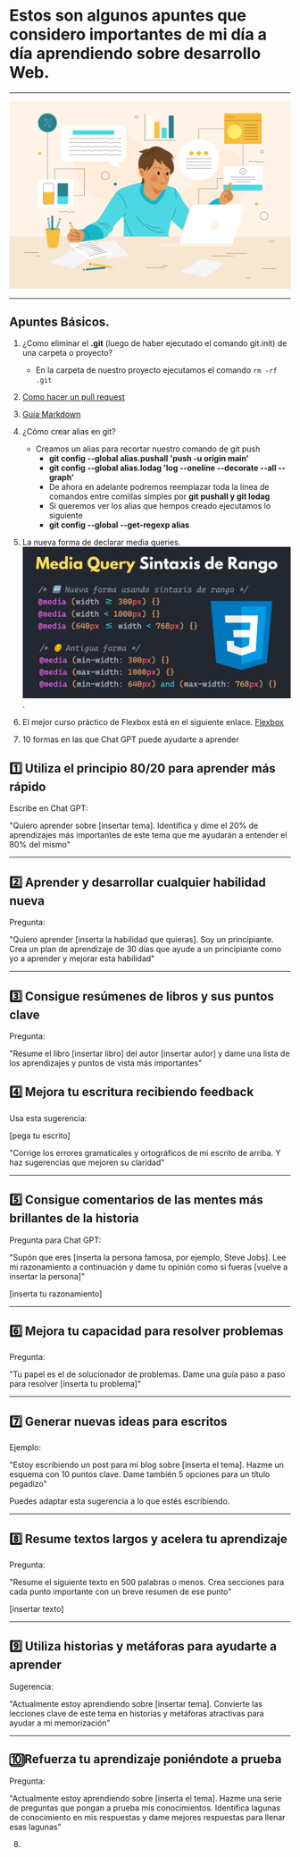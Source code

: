 # Estos son algunos apuntes que considero importantes de mi día a día aprendiendo sobre desarrollo Web.

---

![Apuntes Diarios sobre desarrollo web](img/apunte.jpg)

---

## Apuntes Básicos.

1. ¿Como eliminar el <b>.git</b> (luego de haber ejecutado el comando git.init) de una carpeta o proyecto?
   - En la carpeta de nuestro proyecto ejecutamos el comando
     `rm -rf .git`
2. [Como hacer un pull request](https://docs.github.com/es/pull-requests/collaborating-with-pull-requests/proposing-changes-to-your-work-with-pull-requests/creating-a-pull-request "Pull Rquest")

3. [Guía Markdown](https://tutorialmarkdown.com/guia "Guía Markdown")

4. ¿Cómo crear alias en git?
   - Creamos un alias para recortar nuestro comando de git push
     - <b>git config --global alias.pushall 'push -u origin main'</b>
     - <b>git config --global alias.lodag 'log --oneline --decorate --all --graph'</b>
     - De ahora en adelante podremos reemplazar toda la línea de comandos entre comillas simples por <b>git pushall y git lodag</b>
     - Si queremos ver los alias que hempos creado ejecutamos lo siguiente
     - <b>git config --global --get-regexp alias</b>
5. La nueva forma de declarar media queries.
   ![Media Queries](img/media-queries.jpg).

6. El mejor curso práctico de Flexbox está en el siguiente enlace.
   [Flexbox](https://www.youtube.com/playlist?list=PLiyWNoCa29IIB_LuV8JUDVF9OpuVNT04l "Cursos en youtube")

7. 10 formas en las que Chat GPT puede ayudarte a aprender

## 1️⃣ Utiliza el principio 80/20 para aprender más rápido

Escribe en Chat GPT:

"Quiero aprender sobre [insertar tema]. Identifica y dime el 20% de aprendizajes más importantes de este tema que me ayudarán a entender el 80% del mismo"

---

## 2️⃣ Aprender y desarrollar cualquier habilidad nueva

Pregunta:

"Quiero aprender [inserta la habilidad que quieras]. Soy un principiante. Crea un plan de aprendizaje de 30 días que ayude a un principiante como yo a aprender y mejorar esta habilidad"

---

## 3️⃣ Consigue resúmenes de libros y sus puntos clave

Pregunta:

"Resume el libro [insertar libro] del autor [insertar autor] y dame una lista de los aprendizajes y puntos de vista más importantes"

## 4️⃣ Mejora tu escritura recibiendo feedback

Usa esta sugerencia:

[pega tu escrito]

"Corrige los errores gramaticales y ortográficos de mi escrito de arriba. Y haz sugerencias que mejoren su claridad"

---

## 5️⃣ Consigue comentarios de las mentes más brillantes de la historia

Pregunta para Chat GPT:

"Supón que eres [inserta la persona famosa, por ejemplo, Steve Jobs]. Lee mi razonamiento a continuación y dame tu opinión como si fueras [vuelve a insertar la persona]"

[inserta tu razonamiento]

---

## 6️⃣ Mejora tu capacidad para resolver problemas

Pregunta:

"Tu papel es el de solucionador de problemas. Dame una guía paso a paso para resolver [inserta tu problema]"

---

## 7️⃣ Generar nuevas ideas para escritos

Ejemplo:

"Estoy escribiendo un post para mi blog sobre [inserta el tema]. Hazme un esquema con 10 puntos clave. Dame también 5 opciones para un título pegadizo"

Puedes adaptar esta sugerencia a lo que estés escribiendo.

---

## 8️⃣ Resume textos largos y acelera tu aprendizaje

Pregunta:

"Resume el siguiente texto en 500 palabras o menos. Crea secciones para cada punto importante con un breve resumen de ese punto"

[insertar texto]

---

## 9️⃣ Utiliza historias y metáforas para ayudarte a aprender

Sugerencia:

"Actualmente estoy aprendiendo sobre [insertar tema]. Convierte las lecciones clave de este tema en historias y metáforas atractivas para ayudar a mi memorización"

---

## 🔟Refuerza tu aprendizaje poniéndote a prueba

Pregunta:

"Actualmente estoy aprendiendo sobre [inserta el tema]. Hazme una serie de preguntas que pongan a prueba mis conocimientos. Identifica lagunas de conocimiento en mis respuestas y dame mejores respuestas para llenar esas lagunas"

8.
